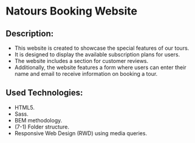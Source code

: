 # Natours Booking Website

## Description:
- This website is created to showcase the special features of our tours.
- It is designed to display the available subscription plans for users.
- The website includes a section for customer reviews.
- Additionally, the website features a form where users can enter their name and email to receive information on booking a tour.

## Used Technologies:
- HTML5.
- Sass.
- BEM methodology.
- (7-1) Folder structure.
- Responsive Web Design (RWD) using media queries.
